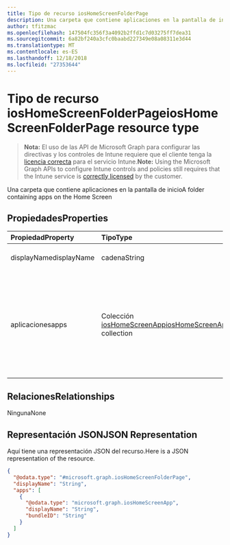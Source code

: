 ```yaml
---
title: Tipo de recurso iosHomeScreenFolderPage
description: Una carpeta que contiene aplicaciones en la pantalla de inicio
author: tfitzmac
ms.openlocfilehash: 147504fc356f3a4092b2ffd1c7d03275ff7dea31
ms.sourcegitcommit: 6a82bf240a3cfc0baabd227349e08a08311e3d44
ms.translationtype: MT
ms.contentlocale: es-ES
ms.lasthandoff: 12/18/2018
ms.locfileid: "27353644"
---
```

# <a name="ioshomescreenfolderpage-resource-type"></a><span data-ttu-id="34e7b-103">Tipo de recurso iosHomeScreenFolderPage</span><span class="sxs-lookup"><span data-stu-id="34e7b-103">iosHomeScreenFolderPage resource type</span></span>

> <span data-ttu-id="34e7b-104">**Nota:** El uso de las API de Microsoft Graph para configurar las directivas y los controles de Intune requiere que el cliente tenga la [licencia correcta](https://go.microsoft.com/fwlink/?linkid=839381) para el servicio Intune.</span><span class="sxs-lookup"><span data-stu-id="34e7b-104">**Note:** Using the Microsoft Graph APIs to configure Intune controls and policies still requires that the Intune service is [correctly licensed](https://go.microsoft.com/fwlink/?linkid=839381) by the customer.</span></span>

<span data-ttu-id="34e7b-105">Una carpeta que contiene aplicaciones en la pantalla de inicio</span><span class="sxs-lookup"><span data-stu-id="34e7b-105">A folder containing apps on the Home Screen</span></span>
## <a name="properties"></a><span data-ttu-id="34e7b-106">Propiedades</span><span class="sxs-lookup"><span data-stu-id="34e7b-106">Properties</span></span>
|<span data-ttu-id="34e7b-107">Propiedad</span><span class="sxs-lookup"><span data-stu-id="34e7b-107">Property</span></span>|<span data-ttu-id="34e7b-108">Tipo</span><span class="sxs-lookup"><span data-stu-id="34e7b-108">Type</span></span>|<span data-ttu-id="34e7b-109">Descripción</span><span class="sxs-lookup"><span data-stu-id="34e7b-109">Description</span></span>|
|:---|:---|:---|
|<span data-ttu-id="34e7b-110">displayName</span><span class="sxs-lookup"><span data-stu-id="34e7b-110">displayName</span></span>|<span data-ttu-id="34e7b-111">cadena</span><span class="sxs-lookup"><span data-stu-id="34e7b-111">String</span></span>|<span data-ttu-id="34e7b-112">Nombre de la página de la carpeta</span><span class="sxs-lookup"><span data-stu-id="34e7b-112">Name of the folder page</span></span>|
|<span data-ttu-id="34e7b-113">aplicaciones</span><span class="sxs-lookup"><span data-stu-id="34e7b-113">apps</span></span>|<span data-ttu-id="34e7b-114">Colección [iosHomeScreenApp](../resources/intune-deviceconfig-ioshomescreenapp.md)</span><span class="sxs-lookup"><span data-stu-id="34e7b-114">[iosHomeScreenApp](../resources/intune-deviceconfig-ioshomescreenapp.md) collection</span></span>|<span data-ttu-id="34e7b-115">Una lista de aplicaciones que aparecen en una página dentro de una carpeta.</span><span class="sxs-lookup"><span data-stu-id="34e7b-115">A list of apps to appear on a page within a folder.</span></span> <span data-ttu-id="34e7b-116">Esta colección puede contener un máximo de 500 elementos.</span><span class="sxs-lookup"><span data-stu-id="34e7b-116">This collection can contain a maximum of 500 elements.</span></span>|

## <a name="relationships"></a><span data-ttu-id="34e7b-117">Relaciones</span><span class="sxs-lookup"><span data-stu-id="34e7b-117">Relationships</span></span>
<span data-ttu-id="34e7b-118">Ninguna</span><span class="sxs-lookup"><span data-stu-id="34e7b-118">None</span></span>
## <a name="json-representation"></a><span data-ttu-id="34e7b-119">Representación JSON</span><span class="sxs-lookup"><span data-stu-id="34e7b-119">JSON Representation</span></span>
<span data-ttu-id="34e7b-120">Aquí tiene una representación JSON del recurso.</span><span class="sxs-lookup"><span data-stu-id="34e7b-120">Here is a JSON representation of the resource.</span></span>
<!-- {
  "blockType": "resource",
  "@odata.type": "microsoft.graph.iosHomeScreenFolderPage"
}
-->
``` json
{
  "@odata.type": "#microsoft.graph.iosHomeScreenFolderPage",
  "displayName": "String",
  "apps": [
    {
      "@odata.type": "microsoft.graph.iosHomeScreenApp",
      "displayName": "String",
      "bundleID": "String"
    }
  ]
}
```



